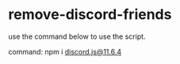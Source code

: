 # remove-discord-friends

use the command below to use the script.

command: npm i discord.js@11.6.4
